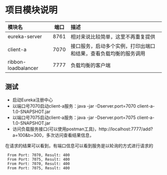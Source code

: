 
# 项目模块说明
模块名 | 端口 | 描述
:---- | :-----: | :----
eureka-server | 8761 | 相对来说比较简单，这里不再重复提供
client-a | 7070 | 接口服务，启动多个实例，打印出端口和结果，查看负载均衡的服务调用
ribbon-loadbalancer | 7777 | 负载均衡的客户端

## 测试
* 启动Eureka注册中心
* 以端口号7070启动client-a服务：java -jar -Dserver.port=7070  client-a-1.0-SNAPSHOT.jar
* 以端口号7075启动client-a服务：java -jar -Dserver.port=7075  client-a-1.0-SNAPSHOT.jar
* 访问负载服务接口(可以使用postman工具)，http://localhost:7777/add?a=100&b=300，多次访问查看结果信息，

在请求的结果可以看到，有端口信息可以看到服务是以轮询的方式进行请求的
```
 From Port: 7070, Result: 400
 From Port: 7075, Result: 400
 From Port: 7070, Result: 400
 From Port: 7075, Result: 400
```
